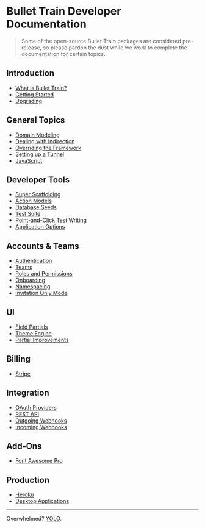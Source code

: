# Bullet Train Developer Documentation

> Some of the open-source Bullet Train packages are considered pre-release, so please pardon the dust while we work to complete the documentation for certain topics.

## Introduction
 - [What is Bullet Train?](https://bullettrain.co) <i class="ti ti-new-window ml-2"></i>
 - [Getting Started](/docs/getting-started.md)
 - [Upgrading](/docs/upgrades.md)

## General Topics
 - [Domain Modeling](/docs/modeling.md)
 - [Dealing with Indirection](/docs/indirection.md)
 - [Overriding the Framework](/docs/overriding.md)
 - [Setting up a Tunnel](/docs/tunneling.md)
 - [JavaScript](/docs/javascript.md)

## Developer Tools
 - [Super Scaffolding](/docs/super-scaffolding.md)
 - [Action Models](/docs/action-models.md)
 - [Database Seeds](/docs/seeds.md)
 - [Test Suite](/docs/testing.md)
 - [Point-and-Click Test Writing](https://github.com/bullet-train-co/magic_test) <i class="ti ti-new-window ml-2"></i>
 - [Application Options](/docs/application-options.md)

## Accounts & Teams
 - [Authentication](/docs/authentication.md)
 - [Teams](/docs/teams.md)
 - [Roles and Permissions](/docs/permissions.md)
 - [Onboarding](/docs/onboarding.md)
 - [Namespacing](/docs/namespacing.md)
 - [Invitation Only Mode](/docs/invitation_only.md)

## UI
 - [Field Partials](/docs/field-partials.md)
 - [Theme Engine](/docs/themes.md)
 - [Partial Improvements](https://github.com/bullet-train-co/nice_partials) <i class="ti ti-new-window ml-2"></i>

## Billing
 - [Stripe](/docs/billing/stripe.md)

## Integration
 - [OAuth Providers](/docs/oauth.md)
 - [REST API](/docs/api.md)
 - [Outgoing Webhooks](/docs/webhooks/outgoing.md)
 - [Incoming Webhooks](/docs/webhooks/incoming.md)

## Add-Ons
 - [Font Awesome Pro](/docs/font-awesome-pro.md)

## Production
 - [Heroku](/docs/heroku.md)
 - [Desktop Applications](/docs/desktop.md)

<hr>

Overwhelmed? [YOLO](https://github.com/bullet-train-co/bullet_train#readme).
